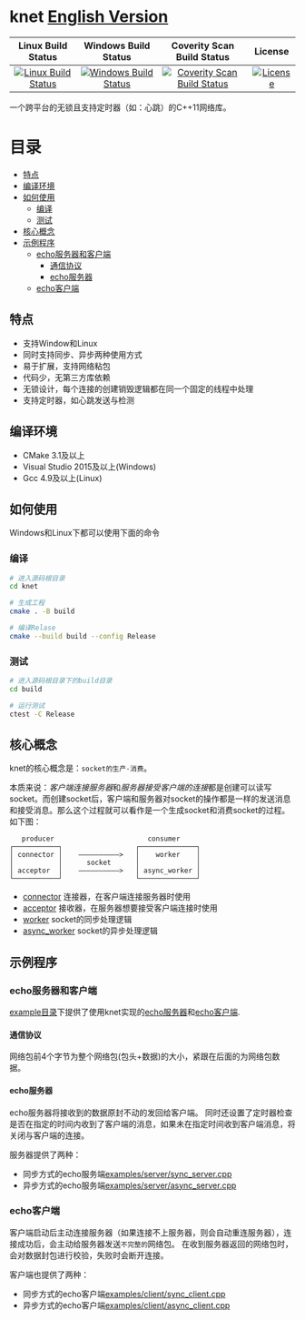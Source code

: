 # **knet** [English Version](./README.md)

|Linux Build Status|Windows Build Status|Coverity Scan Build Status|License|
|:--:|:--:|:--:|:--:|
[![Linux Build Status](https://img.shields.io/travis/kibaamor/knet?label=Linux%20build&style=flat-square)](https://travis-ci.org/KibaAmor/knet)|[![Windows Build Status](https://img.shields.io/appveyor/build/kibaamor/knet?label=Windows%20build&style=flat-square)](https://ci.appveyor.com/project/KibaAmor/knet)|[![Coverity Scan Build Status](https://img.shields.io/coverity/scan/20462?label=Coverity%20build&style=flat-square)](https://scan.coverity.com/projects/kibaamor-knet)|[![License](https://img.shields.io/github/license/kibaamor/knet?label=License&style=flat-square)](./LICENSE)

一个跨平台的无锁且支持定时器（如：心跳）的C++11网络库。

目录
=================

   * [特点](#特点)
   * [编译环境](#编译环境)
   * [如何使用](#如何使用)
      * [编译](#编译)
      * [测试](#测试)
   * [核心概念](#核心概念)
   * [示例程序](#示例程序)
      * [echo服务器和客户端](#echo服务器和客户端)
         * [通信协议](#通信协议)
         * [echo服务器](#echo服务器)
      * [echo客户端](#echo客户端)

## 特点

* 支持Window和Linux
* 同时支持同步、异步两种使用方式
* 易于扩展，支持网络粘包
* 代码少，无第三方库依赖
* 无锁设计，每个连接的创建销毁逻辑都在同一个固定的线程中处理
* 支持定时器，如心跳发送与检测

## 编译环境

* CMake 3.1及以上
* Visual Studio 2015及以上(Windows)
* Gcc 4.9及以上(Linux)

## 如何使用

Windows和Linux下都可以使用下面的命令

### 编译

```bash
# 进入源码根目录
cd knet

# 生成工程
cmake . -B build

# 编译Relase
cmake --build build --config Release
```

### 测试

```bash
# 进入源码根目录下的build目录
cd build

# 运行测试
ctest -C Release
```

## 核心概念

knet的核心概念是：`socket的生产-消费`。

本质来说：*客户端连接服务器*和*服务器接受客户端的连接*都是创建可以读写socket。而创建socket后，客户端和服务器对socket的操作都是一样的发送消息和接受消息。那么这个过程就可以看作是一个生成socket和消费socket的过程。如下图：

```text
   producer                       consumer
┌───────────┐                  ┌──────────────┐   
│ connector │    ——————————>   │    worker    │            
│           │      socket      │              │   
│ acceptor  │    ——————————>   │ async_worker │       
└───────────┘                  └──────────────┘
```

* [connector](./src/kconnector.cpp) 连接器，在客户端连接服务器时使用
* [acceptor](./src/kacceptor.cpp) 接收器，在服务器想要接受客户端连接时使用
* [worker](./src/kworker.cpp) socket的同步处理逻辑
* [async_worker](./src/kworker.cpp) socket的异步处理逻辑

## 示例程序

### echo服务器和客户端

[example目录](./examples/)下提供了使用knet实现的[echo服务器](./examples/server)和[echo客户端](./examples/client).

#### 通信协议

网络包前4个字节为整个网络包(包头+数据)的大小，紧跟在后面的为网络包数据。

#### echo服务器

echo服务器将接收到的数据原封不动的发回给客户端。
同时还设置了定时器检查是否在指定的时间内收到了客户端的消息，如果未在指定时间收到客户端消息，将关闭与客户端的连接。

服务器提供了两种：

* 同步方式的echo服务端[examples/server/sync_server.cpp](./examples/server/sync_server.cpp)
* 异步方式的echo服务端[examples/server/async_server.cpp](./examples/server/async_server.cpp)

### echo客户端

客户端启动后主动连接服务器（如果连接不上服务器，则会自动重连服务器），连接成功后，会主动给服务器发送`不完整的`网络包。
在收到服务器返回的网络包时，会对数据封包进行校验，失败时会断开连接。

客户端也提供了两种：

* 同步方式的echo客户端[examples/client/sync_client.cpp](./examples/client/sync_client.cpp)
* 异步方式的echo客户端[examples/client/async_client.cpp](./examples/client/async_client.cpp)
